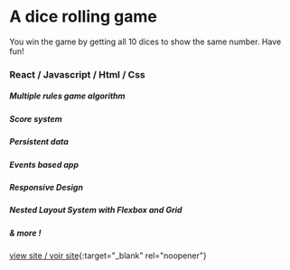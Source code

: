 # A dice rolling game 

You win the game by getting all 10 dices to show the same number. Have fun!

### React / Javascript / Html / Css

##### Multiple rules game algorithm
##### Score system
##### Persistent data
##### Events based app
##### Responsive Design
##### Nested Layout System with Flexbox and Grid
##### & more !

[view site / voir site](https://florencebastaraud.github.io/dice-game/){:target="_blank" rel="noopener"}
